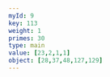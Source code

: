 ```yaml
---
myId: 9
key: 113
weight: 1
primes: 30
type: main
value: [23,2,1,1]
object: [28,37,48,127,129]
---
```

